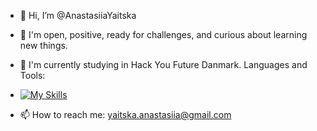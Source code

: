 - 👋  Hi, I’m @AnastasiiaYaitska
- 👀 I'm open, positive, ready for challenges, and curious about learning new things.
- 🌱 I'm currently studying in Hack You Future Danmark.
Languages and Tools:
- [![My Skills](https://skillicons.dev/icons?i=html,css,sass,js,nodejs,mongodb,mysql,docker,git,react,redux,styledcomponents,materialui,vscode,figma&theme=light)](https://skillicons.dev)

- 📫 How to reach me: yaitska.anastasiia@gmail.com

